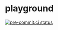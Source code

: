 # playground

[![pre-commit.ci status](https://results.pre-commit.ci/badge/github/bjlittle/playground/main.svg)](https://results.pre-commit.ci/latest/github/bjlittle/playground/main)
